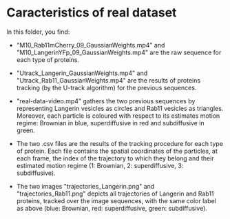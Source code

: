 # Caracteristics of real dataset

In this folder, you find:

- "M10_Rab11mCherry_09_GaussianWeights.mp4" and "M10_LangerinYFp_09_GaussianWeights.mp4" are the raw sequence for each type of proteins.

- "Utrack_Langerin_GaussianWeights.mp4" and "Utrack_Rab11_GaussianWeights.mp4" are the results of proteins tracking (by the U-track algorithm) for the previous sequences.

- "real-data-video.mp4" gathers the two previous sequences by representing  Langerin vesicles as circles and Rab11 vesicles as triangles. Moreover, each particle is coloured with respect to its estimates motion regime: Brownian in blue, superdiffusive in red and subdiffusive in green. 

- The two .csv files are the results of the tracking procedure for each type of protein. Each file contains the spatial coordinates of the particles, at each frame, the index of the trajectory to which they belong and their estimated motion regime (1: Brownian, 2: superdiffusive, 3: subdiffusive).

- The two images "trajectories_Langerin.png" and "trajectories_Rab11.png" depicts all trajectories of Langerin and  Rab11 proteins, tracked over the image sequences, with the same color label as above (blue: Brownian, red: superdiffusive, green: subdiffusive).  
